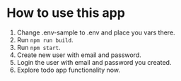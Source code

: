 # How to use this app

1. Change .env-sample to .env and place you vars there.
2. Run `npm run build`.
3. Run `npm start`.
4. Create new user with email and password.
5. Login the user with email and password you created.
6. Explore todo app functionality now.
